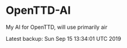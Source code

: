 # OpenTTD-AI
My AI for OpenTTD, will use primarily air

Latest backup: Sun Sep 15 13:34:01 UTC 2019
